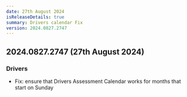 ```yaml
---
date: 27th August 2024
isReleaseDetails: true
summary: Drivers calendar Fix
version: 2024.0827.2747
---
```

## 2024.0827.2747 (27th August 2024) 

### Drivers
* Fix: ensure that Drivers Assessment Calendar works for months that start on Sunday

